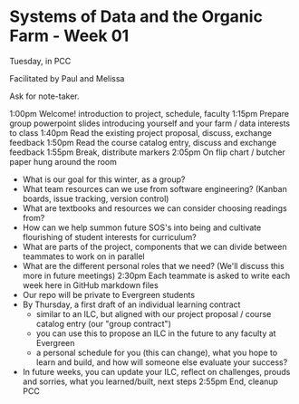 # Systems of Data and the Organic Farm - Week 01
Tuesday, in PCC

Facilitated by Paul and Melissa

Ask for note-taker.

1:00pm Welcome! introduction to project, schedule, faculty
1:15pm Prepare group powerpoint slides introducing yourself and your farm / data interests to class
1:40pm Read the existing project proposal, discuss, exchange feedback
1:50pm Read the course catalog entry, discuss and exchange feedback
1:55pm Break, distribute markers
2:05pm On flip chart / butcher paper hung around the room
  * What is our goal for this winter, as a group?
  * What team resources can we use from software engineering? (Kanban boards, issue tracking, version control) 
  * What are textbooks and resources we can consider choosing readings from?
  * How can we help summon future SOS's into being and cultivate flourishing of student interests for curriculum?
  * What are parts of the project, components that we can divide between teammates to work on in parallel
  * What are the different personal roles that we need? (We'll discuss this more in future meetings)
2:30pm Each teammate is asked to write each week here in GitHub markdown files
  * Our repo will be private to Evergreen students
  * By Thursday, a first draft of an individual learning contract
    * similar to an ILC, but aligned with our project proposal / course catalog entry (our "group contract")
    * you can use this to propose an ILC in the future to any faculty at Evergreen
    * a personal schedule for you (this can change), what you hope to learn and build, and how will someone else evaluate your success?
  * In future weeks, you can update your ILC, reflect on challenges, prouds and sorries, what you learned/built, next steps
2:55pm End, cleanup PCC
